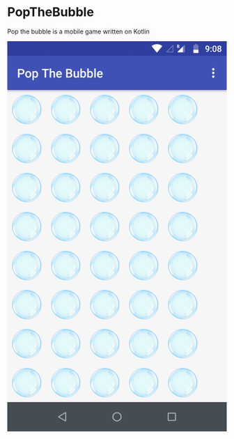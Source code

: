 # PopTheBubble
Pop the bubble is a mobile game written on Kotlin

![Pop the bubble](https://github.com/lkdhruw/PopTheBubble/blob/master/Screenshot_20200412-210842.png)
